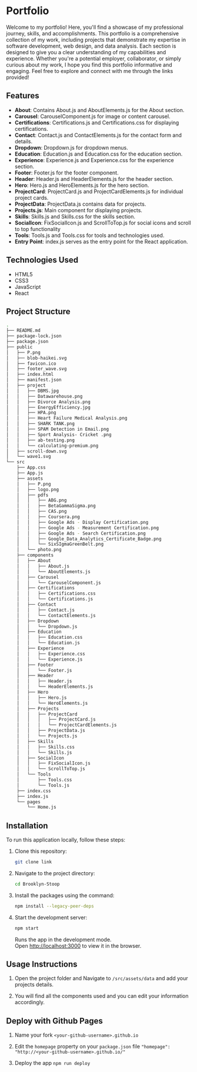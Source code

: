 # Portfolio

Welcome to my portfolio! Here, you'll find a showcase of my professional journey, skills, and accomplishments. This portfolio is a comprehensive collection of my work, including projects that demonstrate my expertise in software development, web design, and data analysis. Each section is designed to give you a clear understanding of my capabilities and experience. Whether you're a potential employer, collaborator, or simply curious about my work, I hope you find this portfolio informative and engaging. Feel free to explore and connect with me through the links provided!

## Features

  - **About**: Contains About.js and AboutElements.js for the About section.
  - **Carousel**: CarouselComponent.js for image or content carousel.
  - **Certifications**: Certifications.js and Certifications.css for displaying certifications.
  - **Contact**: Contact.js and ContactElements.js for the contact form and details.
  - **Dropdown**: Dropdown.js for dropdown menus.
  - **Education**: Education.js and Education.css for the education section.
  - **Experience**: Experience.js and Experience.css for the experience section.
  - **Footer**: Footer.js for the footer component.
  - **Header**: Header.js and HeaderElements.js for the header section.
  - **Hero**: Hero.js and HeroElements.js for the hero section.
  - **ProjectCard**: ProjectCard.js and ProjectCardElements.js for individual project cards.
  - **ProjectData**: ProjectData.js contains data for projects.
  - **Projects.js**: Main component for displaying projects.
  - **Skills**: Skills.js and Skills.css for the skills section.
  - **SocialIcon**: FixSocialIcon.js and ScrollToTop.js for social icons and scroll to top functionality
  - **Tools**: Tools.js and Tools.css for tools and technologies used.
  - **Entry Point**: index.js serves as the entry point for the React application.

## Technologies Used

- HTML5
- CSS3
- JavaScript
- React

## Project Structure

```bash
.
├── README.md
├── package-lock.json
├── package.json
├── public
│   ├── P.png
│   ├── blob-haikei.svg
│   ├── favicon.ico
│   ├── footer_wave.svg
│   ├── index.html
│   ├── manifest.json
│   ├── project
│   │   ├── DBMS.jpg
│   │   ├── Datawarehouse.png
│   │   ├── Divorce Analysis.png
│   │   ├── EnergyEfficiency.jpg
│   │   ├── HPA.png
│   │   ├── Heart Failure Medical Analysis.png
│   │   ├── SHARK TANK.png
│   │   ├── SPAM Detection in Email.png
│   │   ├── Sport Analysis- Cricket .png
│   │   ├── ab-testing.png
│   │   └── calculating-premium.png
│   ├── scroll-down.svg
│   └── wave1.svg
└── src
    ├── App.css
    ├── App.js
    ├── assets
    │   ├── P.png
    │   ├── logo.png
    │   ├── pdfs
    │   │   ├── ABG.png
    │   │   ├── BetaGammaSigma.png
    │   │   ├── CAS.png
    │   │   ├── Coursera.png
    │   │   ├── Google Ads - Display Certification.png
    │   │   ├── Google Ads - Measurement Certification.png
    │   │   ├── Google Ads - Search Certification.png
    │   │   ├── Google_Data_Analytics_Certificate_Badge.png
    │   │   └── SixSIgmaGreenBelt.png
    │   └── photo.png
    ├── components
    │   ├── About
    │   │   ├── About.js
    │   │   └── AboutElements.js
    │   ├── Carousel
    │   │   └── CarouselComponent.js
    │   ├── Certifications
    │   │   ├── Certifications.css
    │   │   └── Certifications.js
    │   ├── Contact
    │   │   ├── Contact.js
    │   │   └── ContactElements.js
    │   ├── Dropdown
    │   │   └── Dropdown.js
    │   ├── Education
    │   │   ├── Education.css
    │   │   └── Education.js
    │   ├── Experience
    │   │   ├── Experience.css
    │   │   └── Experience.js
    │   ├── Footer
    │   │   └── Footer.js
    │   ├── Header
    │   │   ├── Header.js
    │   │   └── HeaderElements.js
    │   ├── Hero
    │   │   ├── Hero.js
    │   │   └── HeroElements.js
    │   ├── Projects
    │   │   ├── ProjectCard
    │   │   │   ├── ProjectCard.js
    │   │   │   └── ProjectCardElements.js
    │   │   ├── ProjectData.js
    │   │   └── Projects.js
    │   ├── Skills
    │   │   ├── Skills.css
    │   │   └── Skills.js
    │   ├── SocialIcon
    │   │   ├── FixSocialIcon.js
    │   │   └── ScrollToTop.js
    │   └── Tools
    │       ├── Tools.css
    │       └── Tools.js
    ├── index.css
    ├── index.js
    └── pages
        └── Home.js
```

## Installation

To run this application locally, follow these steps:

1. Clone this repository:

   ```bash
   git clone link
    ```

2. Navigate to the project directory:

   ```bash
   cd Brooklyn-Stoop
   ```

3. Install the packages using the command:

   ```bash
   npm install --legacy-peer-deps
   ```

4. Start the development server:

   ```bash
   npm start
   ```
   Runs the app in the development mode.\
   Open [http://localhost:3000](http://localhost:3000) to view it in the browser.

## Usage Instructions

1. Open the project folder and Navigate to `/src/assets/data` and add your projects details.

2. You will find all the components used and you can edit your information accordingly.

## Deploy with Github Pages

1. Name your fork `<your-github-username>.github.io`

2. Edit the `homepage` property on your `package.json` file
   `"homepage": "http://<your-github-username>.github.io/"`

3. Deploy the app
   `npm run deploy`
